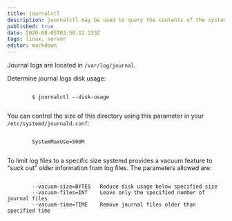 ```yaml
---
title: journalctl
description: journalctl may be used to query the contents of the systemd journal as written by systemd-journald.service.
published: true
date: 2020-08-05T03:58:12.233Z
tags: linux, server
editor: markdown
---
```


Journal logs are located in `/var/log/journal`.

Determine journal logs disk usage:

<div class="code-toolbar">
  <pre class="prismjs language-shell-session no-line-numbers"><code>
		$ journalctl --disk-usage
  </code></pre>
</div>

You can control the size of this directory using this parameter in your `/etc/systemd/journald.conf`:

<div class="code-toolbar">
  <pre class="prismjs language- no-line-numbers"><code>
		SystemMaxUse=500M
  </code></pre>
</div>

To limit log files to a specific size systemd provides a vacuum feature to "suck out" older information from log files. The parameters allowed are:

<div class="code-toolbar">
  <pre class="prismjs language- no-line-numbers"><code>
		--vacuum-size=BYTES   Reduce disk usage below specified size
		--vacuum-files=INT    Leave only the specified number of journal files
		--vacuum-time=TIME    Remove journal files older than specified time
  </code></pre>
</div>